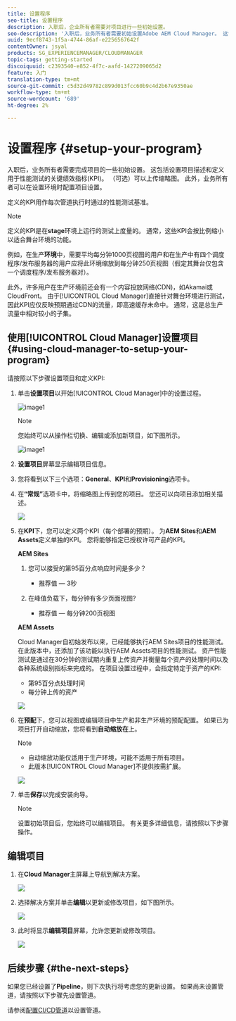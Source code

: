 ```yaml
---
title: 设置程序
seo-title: 设置程序
description: 入职后，企业所有者需要对项目进行一些初始设置。
seo-description: '入职后，业务所有者需要初始设置Adobe AEM Cloud Manager。 这包括设置项目描述和定义将用于性能测试的KPI。 '
uuid: 9ecf8743-1f5a-4744-86af-e2256567642f
contentOwner: jsyal
products: SG_EXPERIENCEMANAGER/CLOUDMANAGER
topic-tags: getting-started
discoiquuid: c2393540-e852-4f7c-aafd-1427209065d2
feature: 入门
translation-type: tm+mt
source-git-commit: c5d32d49782c899d013fcc60b9c4d2b67e9350ae
workflow-type: tm+mt
source-wordcount: '689'
ht-degree: 2%

---
```



# 设置程序 {#setup-your-program}

入职后，业务所有者需要完成项目的一些初始设置。 这包括设置项目描述和定义用于性能测试的关键绩效指标(KPI)。 （可选）可以上传缩略图。 此外，业务所有者可以在设置环境时配置项目设置。

定义的KPI用作每次管道执行时通过的性能测试基准。

>[!NOTE]
>
>定义的KPI是在&#x200B;**stage**&#x200B;环境上运行的测试上度量的。 通常，这些KPI会按比例缩小以适合舞台环境的功能。
>
>例如，在生产&#x200B;**环境**&#x200B;中，需要平均每分钟1000页视图的用户和在生产中有四个调度程序/发布服务器的用户应将此环境缩放到每分钟250页视图（假定其舞台仅包含一个调度程序/发布服务器对）。
>
>此外，许多用户在生产环境前还会有一个内容投放网络(CDN)，如Akamai或CloudFront。 由于[!UICONTROL Cloud Manager]直接针对舞台环境进行测试，因此KPI应仅反映预期通过CDN的流量，即高速缓存未命中。 通常，这是总生产流量中相对较小的子集。

## 使用[!UICONTROL Cloud Manager]设置项目{#using-cloud-manager-to-setup-your-program}

请按照以下步骤设置项目和定义KPI:

1. 单击&#x200B;**设置项目**&#x200B;以开始[!UICONTROL Cloud Manager]中的设置过程。

   ![image1](assets/set-up-program/setup1.png)

   >[!NOTE]
   > 您始终可以从操作栏切换、编辑或添加新项目，如下图所示。

   ![image1](assets/set-up-program/setup2.png)


1. **设置项目**&#x200B;屏幕显示编辑项目信息。

1. 您将看到以下三个选项：**General**、**KPI**&#x200B;和&#x200B;**Provisioning**&#x200B;选项卡。

1. 在&#x200B;**“常规”**&#x200B;选项卡中，将缩略图上传到您的项目。 您还可以向项目添加相关描述。

   ![](assets/Setup_Program-General.png)

1. 在&#x200B;**KPI**&#x200B;下，您可以定义两个KPI（每个部署的预期）。 为&#x200B;**AEM Sites**&#x200B;和&#x200B;**AEM Assets**&#x200B;定义单独的KPI。 您将能够指定已授权许可产品的KPI。

   **AEM Sites**

   1. 您可以接受的第95百分点响应时间是多少？

      * 推荐值 — 3秒
   1. 在峰值负载下，每分钟有多少页面视图?

      * 推荐值 — 每分钟200页视图

   **AEM Assets**

   Cloud Manager自初始发布以来，已经能够执行AEM Sites项目的性能测试。 在此版本中，还添加了该功能以执行AEM Assets项目的性能测试。 资产性能测试是通过在30分钟的测试期内重复上传资产并衡量每个资产的处理时间以及各种系统级别指标来完成的。
在项目设置过程中，会指定特定于资产的KPI:

   * 第95百分点处理时间
   * 每分钟上传的资产

   ![](assets/Setup_Program-KPIs.png)

1. 在&#x200B;**预配**&#x200B;下，您可以视图或编辑项目中生产和非生产环境的预配配置。 如果已为项目打开自动缩放，您将看到&#x200B;**自动缩放在**&#x200B;上。

   >[!NOTE]
   >
   >* 自动缩放功能仅适用于生产环境，可能不适用于所有项目。
   >* 此版本[!UICONTROL Cloud Manager]不提供按需扩展。


   ![](assets/Setup_Program-Provisioning.png)

1. 单击&#x200B;**保存**&#x200B;以完成安装向导。

   >[!NOTE]
   >
   >设置初始项目后，您始终可以编辑项目。 有关更多详细信息，请按照以下步骤操作。

## 编辑项目

1. 在&#x200B;**Cloud Manager**&#x200B;主屏幕上导航到解决方案。

   ![](assets/SetUpProgram5.png)

1. 选择解决方案并单击&#x200B;**编辑**&#x200B;以更新或修改项目，如下图所示。

   ![](assets/SetUpProgram6.png)

1. 此时将显示&#x200B;**编辑项目**&#x200B;屏幕，允许您更新或修改项目。

   ![](assets/Editing_Program-screen3.png)

## 后续步骤 {#the-next-steps}

如果您已经设置了&#x200B;**Pipeline**，则下次执行将考虑您的更新设置。 如果尚未设置管道，请按照以下步骤先设置管道。

请参阅[配置CI/CD管道](https://helpx.adobe.com/experience-manager/cloud-manager/using/configuring-pipeline.html)以设置管道。
